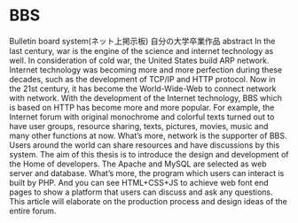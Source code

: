 # BBS
Bulletin board system(ネット上掲示板)
自分の大学卒業作品
abstract
In the last century, war is the engine of the science and internet technology as well. In consideration of cold war, the United States build ARP network. Internet technology was becoming more and more perfection during these decades, such as the development of TCP/IP and HTTP protocol. Now in the 21st century, it has become the World-Wide-Web to connect network with network.
 With the development of the Internet technology, BBS which is based on HTTP has become more and more popular. For example, the Internet forum with original monochrome and colorful texts turned out to have user groups, resource sharing, texts, pictures, movies, music and many other functions at now. What’s more, network is the supporter of BBS. Users around the world can share resources and have discussions by this system.
The aim of this thesis is to introduce the design and development of the Home of developers. The Apache and MySQL are selected as web server and database. What’s more, the program which users can interact is built by PHP. And you can see HTML+CSS+JS to achieve web font end pages to show a platform that users can discuss and ask any questions. This article will elaborate on the production process and design ideas of the entire forum.

